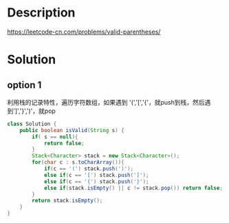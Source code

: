 # Description

https://leetcode-cn.com/problems/valid-parentheses/



# Solution

## option 1

利用栈的记录特性，遍历字符数组，如果遇到 '(','[','{'，就push到栈，然后遇到']','}',')'，就pop

```java
class Solution {
    public boolean isValid(String s) {
        if( s == null){
            return false;
        }
        Stack<Character> stack = new Stack<Character>();
        for(char c : s.toCharArray()){
            if(c == '(') stack.push(')');
            else if(c == '[') stack.push(']');
            else if(c == '{') stack.push('}');
            else if(stack.isEmpty() || c != stack.pop()) return false;
        }
        return stack.isEmpty();
    }
}
```



